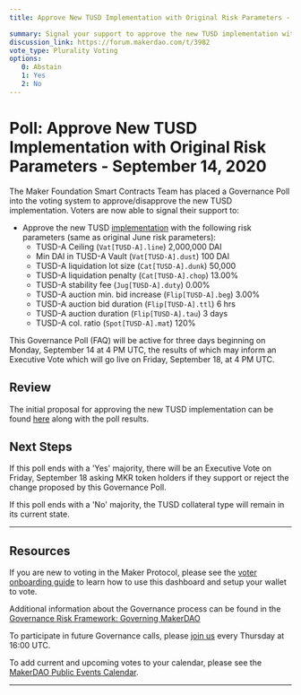 ```yaml
---
title: Approve New TUSD Implementation with Original Risk Parameters - September 14, 2020

summary: Signal your support to approve the new TUSD implementation with the original risk parameters (outlined below).
discussion_link: https://forum.makerdao.com/t/3982
vote_type: Plurality Voting
options:
   0: Abstain
   1: Yes
   2: No
---
```

# Poll: Approve New TUSD Implementation with Original Risk Parameters - September 14, 2020

The Maker Foundation Smart Contracts Team has placed a Governance Poll into the voting system to approve/disapprove the new TUSD implementation. Voters are now able to signal their support to:

- Approve the new TUSD [implementation](https://etherscan.io/address/0x7a9701453249e84fd0d5afe5951e9cbe9ed2e90f#code) with the following risk parameters (same as original June risk parameters):
    - TUSD-A Ceiling (`Vat[TUSD-A].line`) 2,000,000 DAI
    - Min DAI in TUSD-A Vault (`Vat[TUSD-A].dust`) 100 DAI
    - TUSD-A liquidation lot size (`Cat[TUSD-A].dunk`) 50,000
    - TUSD-A liquidation penalty (`Cat[TUSD-A].chop`) 13.00%
    - TUSD-A stability fee (`Jug[TUSD-A].duty`) 0.00%
    - TUSD-A auction min. bid increase (`Flip[TUSD-A].beg`) 3.00%
    - TUSD-A auction bid duration (`Flip[TUSD-A].ttl`) 6 hrs
    - TUSD-A auction duration (`Flip[TUSD-A].tau`) 3 days
    - TUSD-A col. ratio (`Spot[TUSD-A].mat`) 120%

This Governance Poll (FAQ) will be active for three days beginning on Monday, September 14 at 4 PM UTC, the results of which may inform an Executive Vote which will go live on Friday, September 18, at 4 PM UTC.

## Review

The initial proposal for approving the new TUSD implementation can be found [here](https://forum.makerdao.com/t/3982) along with the poll results. 

## Next Steps

If this poll ends with a 'Yes' majority, there will be an Executive Vote on Friday, September 18 asking MKR token holders if they support or reject the change proposed by this Governance Poll.


If this poll ends with a 'No' majority, the TUSD collateral type will remain in its current state.

---

## Resources

If you are new to voting in the Maker Protocol, please see the [voter onboarding guide](https://community-development.makerdao.com/onboarding/voter-onboarding) to learn how to use this dashboard and setup your wallet to vote.

Additional information about the Governance process can be found in the [Governance Risk Framework: Governing MakerDAO](https://community-development.makerdao.com/governance/governance-risk-framework)

To participate in future Governance calls, please [join us](https://community-development.makerdao.com/governance/governance-and-risk-meetings) every Thursday at 16:00 UTC.

To add current and upcoming votes to your calendar, please see the [MakerDAO Public Events Calendar](https://calendar.google.com/calendar/embed?src=makerdao.com_3efhm2ghipksegl009ktniomdk%40group.calendar.google.com&ctz=America%2FLos_Angeles).

---